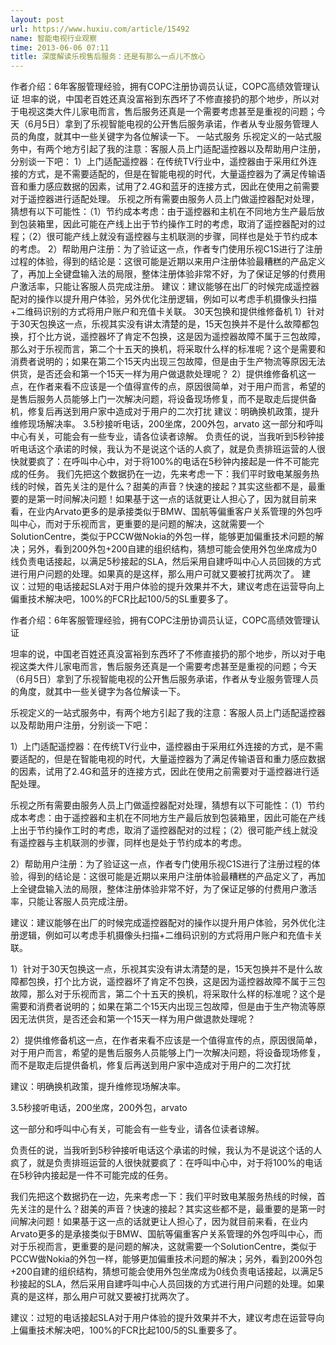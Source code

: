 ```yaml
---
layout: post
url: https://www.huxiu.com/article/15492
name: 智能电视行业观察
time: 2013-06-06 07:11
title: 深度解读乐视售后服务：还是有那么一点儿不放心
---
```

作者介绍：6年客服管理经验，拥有COPC注册协调员认证，COPC高绩效管理认证 坦率的说，中国老百姓还真没富裕到东西坏了不修直接扔的那个地步，所以对于电视这类大件儿家电而言，售后服务还真是一个需要考虑甚至是重视的问题；今天（6月5日）拿到了乐视智能电视的公开售后服务承诺，作者从专业服务管理人员的角度，就其中一些关键字为各位解读一下。 一站式服务 乐视定义的一站式服务中，有两个地方引起了我的注意：客服人员上门适配遥控器以及帮助用户注册，分别谈一下吧： 1）上门适配遥控器：在传统TV行业中，遥控器由于采用红外连接的方式，是不需要适配的，但是在智能电视的时代，大量遥控器为了满足传输语音和重力感应数据的因素，试用了2.4G和蓝牙的连接方式，因此在使用之前需要对于遥控器进行适配处理。 乐视之所有需要由服务人员上门做遥控器配对处理，猜想有以下可能性：（1）节约成本考虑：由于遥控器和主机在不同地方生产最后放到包装箱里，因此可能在产线上出于节约操作工时的考虑，取消了遥控器配对的过程；（2）很可能产线上就没有遥控器与主机联测的步骤，同样也是处于节约成本的考虑。 2）帮助用户注册：为了验证这一点，作者专门使用乐视C1S进行了注册过程的体验，得到的结论是：这很可能是近期以来用户注册体验最糟糕的产品定义了，再加上全键盘输入法的局限，整体注册体验非常不好，为了保证足够的付费用户激活率，只能让客服人员完成注册。 建议：建议能够在出厂的时候完成遥控器配对的操作以提升用户体验，另外优化注册逻辑，例如可以考虑手机摄像头扫描+二维码识别的方式将用户账户和充值卡关联。 30天包换和提供维修备机 1）针对于30天包换这一点，乐视其实没有讲太清楚的是，15天包换并不是什么故障都包换，打个比方说，遥控器坏了肯定不包换，这是因为遥控器故障不属于三包故障，那么对于乐视而言，第二个十五天的换机，将采取什么样的标准呢？这个是需要和消费者说明的；如果在第二个15天内出现三包故障，但是由于生产物流等原因无法供货，是否还会和第一个15天一样为用户做退款处理呢？ 2）提供维修备机这一点，在作者来看不应该是一个值得宣传的点，原因很简单，对于用户而言，希望的是售后服务人员能够上门一次解决问题，将设备现场修复，而不是取走后提供备机，修复后再送到用户家中造成对于用户的二次打扰 建议：明确换机政策，提升维修现场解决率。 3.5秒接听电话，200坐席，200外包，arvato 这一部分和呼叫中心有关，可能会有一些专业，请各位读者谅解。 负责任的说，当我听到5秒钟接听电话这个承诺的时候，我认为不是说这个话的人疯了，就是负责排班运营的人很快就要疯了：在呼叫中心中，对于将100%的电话在5秒钟内接起是一件不可能完成的任务。 我们先把这个数据扔在一边，先来考虑一下：我们平时致电某服务热线的时候，首先关注的是什么？甜美的声音？快速的接起？其实这些都不是，最重要的是第一时间解决问题！如果基于这一点的话就更让人担心了，因为就目前来看，在业内Arvato更多的是承接类似于BMW、国航等偏重客户关系管理的外包呼叫中心，而对于乐视而言，更重要的是问题的解决，这就需要一个SolutionCentre，类似于PCCW做Nokia的外包一样，能够更加偏重技术问题的解决；另外，看到200外包+200自建的组织结构，猜想可能会使用外包坐席成为0线负责电话接起，以满足5秒接起的SLA，然后采用自建呼叫中心人员回拨的方式进行用户问题的处理。如果真的是这样，那么用户可就又要被打扰两次了。 建议：过短的电话接起SLA对于用户体验的提升效果并不大，建议考虑在运营导向上偏重技术解决吧，100%的FCR比起100/5的SL重要多了。

作者介绍：6年客服管理经验，拥有COPC注册协调员认证，COPC高绩效管理认证

坦率的说，中国老百姓还真没富裕到东西坏了不修直接扔的那个地步，所以对于电视这类大件儿家电而言，售后服务还真是一个需要考虑甚至是重视的问题；今天（6月5日）拿到了乐视智能电视的公开售后服务承诺，作者从专业服务管理人员的角度，就其中一些关键字为各位解读一下。

乐视定义的一站式服务中，有两个地方引起了我的注意：客服人员上门适配遥控器以及帮助用户注册，分别谈一下吧：

1）上门适配遥控器：在传统TV行业中，遥控器由于采用红外连接的方式，是不需要适配的，但是在智能电视的时代，大量遥控器为了满足传输语音和重力感应数据的因素，试用了2.4G和蓝牙的连接方式，因此在使用之前需要对于遥控器进行适配处理。

乐视之所有需要由服务人员上门做遥控器配对处理，猜想有以下可能性：（1）节约成本考虑：由于遥控器和主机在不同地方生产最后放到包装箱里，因此可能在产线上出于节约操作工时的考虑，取消了遥控器配对的过程；（2）很可能产线上就没有遥控器与主机联测的步骤，同样也是处于节约成本的考虑。

2）帮助用户注册：为了验证这一点，作者专门使用乐视C1S进行了注册过程的体验，得到的结论是：这很可能是近期以来用户注册体验最糟糕的产品定义了，再加上全键盘输入法的局限，整体注册体验非常不好，为了保证足够的付费用户激活率，只能让客服人员完成注册。

建议：建议能够在出厂的时候完成遥控器配对的操作以提升用户体验，另外优化注册逻辑，例如可以考虑手机摄像头扫描+二维码识别的方式将用户账户和充值卡关联。

1）针对于30天包换这一点，乐视其实没有讲太清楚的是，15天包换并不是什么故障都包换，打个比方说，遥控器坏了肯定不包换，这是因为遥控器故障不属于三包故障，那么对于乐视而言，第二个十五天的换机，将采取什么样的标准呢？这个是需要和消费者说明的；如果在第二个15天内出现三包故障，但是由于生产物流等原因无法供货，是否还会和第一个15天一样为用户做退款处理呢？

2）提供维修备机这一点，在作者来看不应该是一个值得宣传的点，原因很简单，对于用户而言，希望的是售后服务人员能够上门一次解决问题，将设备现场修复，而不是取走后提供备机，修复后再送到用户家中造成对于用户的二次打扰

建议：明确换机政策，提升维修现场解决率。

3.5秒接听电话，200坐席，200外包，arvato

这一部分和呼叫中心有关，可能会有一些专业，请各位读者谅解。

负责任的说，当我听到5秒钟接听电话这个承诺的时候，我认为不是说这个话的人疯了，就是负责排班运营的人很快就要疯了：在呼叫中心中，对于将100%的电话在5秒钟内接起是一件不可能完成的任务。

我们先把这个数据扔在一边，先来考虑一下：我们平时致电某服务热线的时候，首先关注的是什么？甜美的声音？快速的接起？其实这些都不是，最重要的是第一时间解决问题！如果基于这一点的话就更让人担心了，因为就目前来看，在业内Arvato更多的是承接类似于BMW、国航等偏重客户关系管理的外包呼叫中心，而对于乐视而言，更重要的是问题的解决，这就需要一个SolutionCentre，类似于PCCW做Nokia的外包一样，能够更加偏重技术问题的解决；另外，看到200外包+200自建的组织结构，猜想可能会使用外包坐席成为0线负责电话接起，以满足5秒接起的SLA，然后采用自建呼叫中心人员回拨的方式进行用户问题的处理。如果真的是这样，那么用户可就又要被打扰两次了。

建议：过短的电话接起SLA对于用户体验的提升效果并不大，建议考虑在运营导向上偏重技术解决吧，100%的FCR比起100/5的SL重要多了。

